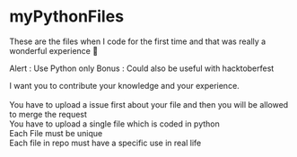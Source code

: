 # myPythonFiles
These are the files when I code for the first time and that was really a wonderful experience 🤗

Alert : Use Python only
Bonus : Could also be useful with hacktoberfest

I want you to contribute your knowledge and your experience.<br><br>
You have to upload a issue first about your file and then you will be allowed to merge the request<br>
You have to upload a single file which is coded in python<br>
Each File must be unique<br>
Each file in repo must have a specific use in real life<br>
